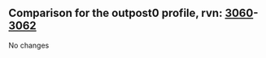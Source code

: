 ## Comparison for the outpost0 profile, rvn: [3060](https://github.com/PRO100KatYT/FortniteProfileRevisions/tree/main/profiles/outpost0/3060%20outpost0.json)-[3062](https://github.com/PRO100KatYT/FortniteProfileRevisions/tree/main/profiles/outpost0/3062%20outpost0.json)

No changes
